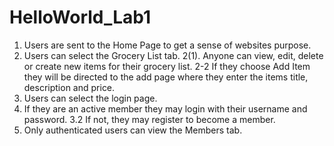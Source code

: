 # HelloWorld_Lab1


1. Users are sent to the Home Page to get a sense of websites purpose.
2. Users can select the Grocery List tab.
2(1). Anyone can view, edit, delete or create new items for their grocery list.
2-2 If they choose Add Item they will be directed to the add page where they enter the items title, description and price.
3. Users can select the login page.
3. If they are an active member they may login with their username and password.
3.2 If not, they may register to become a member.
4. Only authenticated users can view the Members tab.
